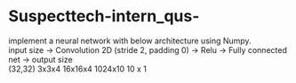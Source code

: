 # Suspecttech-intern_qus-
implement a neural network with below architecture using Numpy.<br>
input size -> Convolution 2D (stride 2, padding 0) -> Relu -> Fully connected net -> output size<br>
(32,32) 3x3x4 16x16x4 1024x10 10 x 1
